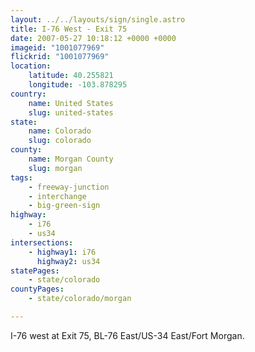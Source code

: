 ```yaml
---
layout: ../../layouts/sign/single.astro
title: I-76 West - Exit 75
date: 2007-05-27 10:18:12 +0000 +0000
imageid: "1001077969"
flickrid: "1001077969"
location:
    latitude: 40.255821
    longitude: -103.878295
country:
    name: United States
    slug: united-states
state:
    name: Colorado
    slug: colorado
county:
    name: Morgan County
    slug: morgan
tags:
    - freeway-junction
    - interchange
    - big-green-sign
highway:
    - i76
    - us34
intersections:
    - highway1: i76
      highway2: us34
statePages:
    - state/colorado
countyPages:
    - state/colorado/morgan

---
```

I-76 west at Exit 75, BL-76 East/US-34 East/Fort Morgan.